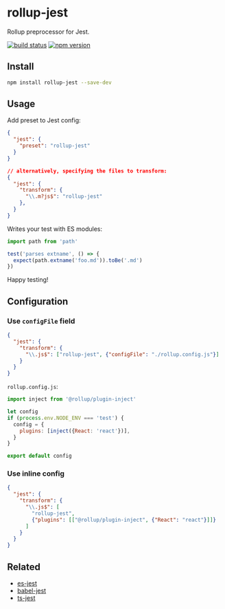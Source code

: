 # rollup-jest

Rollup preprocessor for Jest.

[![build status](https://badgen.net/travis/ambar/rollup-jest)](https://travis-ci.org/ambar/rollup-jest)
[![npm version](https://badgen.net/npm/v/rollup-jest)](https://www.npmjs.com/package/rollup-jest)

## Install

```bash
npm install rollup-jest --save-dev
```

## Usage

Add preset to Jest config:

```json
{
  "jest": {
    "preset": "rollup-jest"
  }
}

// alternatively, specifying the files to transform:
{
  "jest": {
    "transform": {
      "\\.m?js$": "rollup-jest"
    },
  }
}
```

Writes your test with ES modules:

```js
import path from 'path'

test('parses extname', () => {
  expect(path.extname('foo.md')).toBe('.md')
})
```

Happy testing!

## Configuration

### Use `configFile` field

```json
{
  "jest": {
    "transform": {
      "\\.js$": ["rollup-jest", {"configFile": "./rollup.config.js"}]
    }
  }
}
```

`rollup.config.js`:

```js
import inject from '@rollup/plugin-inject'

let config
if (process.env.NODE_ENV === 'test') {
  config = {
    plugins: [inject({React: 'react'})],
  }
}

export default config
```

### Use inline config

```json
{
  "jest": {
    "transform": {
      "\\.js$": [
        "rollup-jest",
        {"plugins": [["@rollup/plugin-inject", {"React": "react"}]]}
      ]
    }
  }
}
```

## Related

- [es-jest](https://github.com/ambar/es-jest)
- [babel-jest](https://github.com/facebook/jest/tree/master/packages/babel-jest)
- [ts-jest](https://github.com/kulshekhar/ts-jest)
